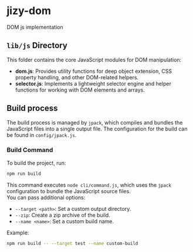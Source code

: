 # jizy-dom
DOM js implementation

## `lib/js` Directory

This folder contains the core JavaScript modules for DOM manipulation:

- **dom.js**: Provides utility functions for deep object extension, CSS property handling, and other DOM-related helpers.
- **selector.js**: Implements a lightweight selector engine and helper functions for working with DOM elements and arrays.

## Build process

The build process is managed by `jpack`, which compiles and bundles the JavaScript files into a single output file. The configuration for the build can be found in `config/jpack.js`.

### Build Command

To build the project, run:

```sh
npm run build
```

This command executes `node cli/command.js`, which uses the `jpack` configuration to bundle the JavaScript source files.  
You can pass additional options:

- `--target <path>`: Set a custom output directory.
- `--zip`: Create a zip archive of the build.
- `--name <name>`: Set a custom build name.

Example:

```sh
npm run build -- --target test --name custom-build
```
